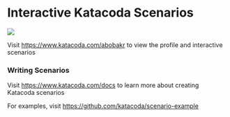 # Interactive Katacoda Scenarios

[![](http://shields.katacoda.com/katacoda/abobakr/count.svg)](https://www.katacoda.com/abobakr "Get your profile on Katacoda.com")

Visit https://www.katacoda.com/abobakr to view the profile and interactive scenarios

### Writing Scenarios
Visit https://www.katacoda.com/docs to learn more about creating Katacoda scenarios

For examples, visit https://github.com/katacoda/scenario-example
